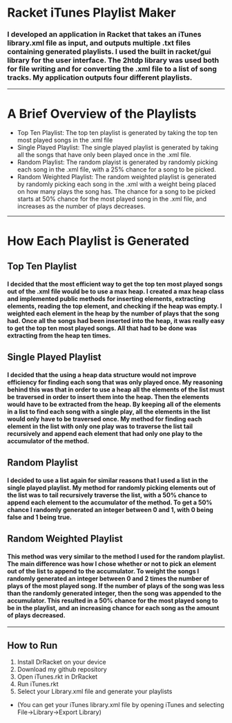 # Racket iTunes Playlist Maker
### I developed an application in Racket that takes an iTunes library.xml file as input, and outputs multiple .txt files containing generated playlists. I used the built in racket/gui library for the user interface. The 2htdp library was used both for file writing and for converting the .xml file to a list of song tracks. My application outputs four different playlists.

---
# A Brief Overview of the Playlists
- Top Ten Playlist:  The top ten playlist is generated by taking the top ten most played songs in the .xml file
- Single Played Playlist:  The single played playlist is generated by taking all the songs that have only been played once in the .xml file.
- Random Playlist:  The random playist is generated by randomly picking each song in the .xml file, with a 25% chance for a song to be picked.
- Random Weighted Playlist:  The random weighted playlist is generated by randomly picking each song in the .xml with a weight being placed on how many plays the song has. The chance for a song to be picked starts at 50% chance for the most played song in the .xml file, and increases as the number of plays decreases.

---
# How Each Playlist is Generated

## Top Ten Playlist
#### I decided that the most efficient way to get the top ten most played songs out of the .xml file would be to use a max heap. I created a max heap class and implemented public methods for inserting elements, extracting elements, reading the top element, and checking if the heap was empty. I weighted each element in the heap by the number of plays that the song had. Once all the songs had been inserted into the heap, it was really easy to get the top ten most played songs. All that had to be done was extracting from the heap ten times.

## Single Played Playlist
#### I decided that the using a heap data structure would not improve efficiency for finding each song that was only played once. My reasoning behind this was that in order to use a heap all the elements of the list must be traversed in order to insert them into the heap. Then the elements would have to be extracted from the heap. By keeping all of the elements in a list to find each song with a single play, all the elements in the list would only have to be traversed once. My method for finding each element in the list with only one play was to traverse the list tail recursively and append each element that had only one play to the accumulator of the method.

## Random Playlist
#### I decided to use a list again for similar reasons that I used a list in the single played playlist. My method for randomly picking elements out of the list was to tail recursively traverse the list, with a 50% chance to append each element to the accumulator of the method. To get a 50% chance I randomly generated an integer between 0 and 1, with 0 being false and 1 being true. 

## Random Weighted Playlist
#### This method was very similar to the method I used for the random playlist. The main difference was how I chose whether or not to pick an element out of the list to append to the accumulator. To weight the songs I randomly generated an integer between 0 and 2 times the number of plays of the most played song. If the number of plays of the song was less than the randomly generated integer, then the song was appended to the accumulator. This resulted in a 50% chance for the most played song to be in the playlist, and an increasing chance for each song as the amount of plays decreased.

---
## How to Run
1. Install DrRacket on your device
2. Download my github repository
3. Open iTunes.rkt in DrRacket
4. Run iTunes.rkt
5. Select your Library.xml file and generate your playlists
- (You can get your iTunes library.xml file by opening iTunes and selecting File->Library->Export Library)
